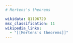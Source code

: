```yaml
---
# Mertens's theorems

wikidata: Q1196729
msc_classification: 11
wikipedia_links:
  - "[[Mertens's theorems]]"
---
```

